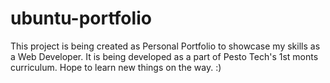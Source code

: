 # ubuntu-portfolio
This project is being created as Personal Portfolio to showcase my skills as a Web Developer. It is being developed as a part of Pesto Tech's 1st monts curriculum. Hope to learn new things on the way. :)
